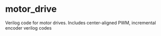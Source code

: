 # motor_drive
Verilog code for motor drives. Includes center-aligned PWM, incremental encoder verilog codes
